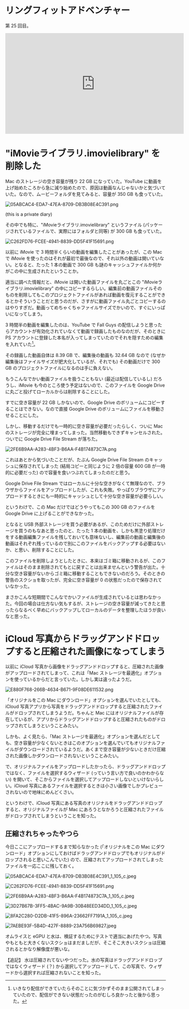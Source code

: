 # リングフィットアドベンチャー
第 25 回目。

<iframe width="560" height="315" src="https://www.youtube.com/embed/3Xe5Cn_p9HQ" frameborder="0" allow="accelerometer; autoplay; clipboard-write; encrypted-media; gyroscope; picture-in-picture" allowfullscreen></iframe>

# "iMovieライブラリ.imovielibrary" を削除した
Mac のストレージの空き容量が残り 22 GB になっていた。YouTube に動画を上げ始めたころから急に減り始めたので、原因は動画なんじゃないかと気づいていた。なので、ムービーフォルダを見てみると、容量が 350 GB も食っていた。

![05ABCAC4-EDA7-47EA-8709-DB3B08E4C391.png](https://noraworld.github.io/box-bulbasaur/2020/11/aeba9f1e22b1d6861a9ce02748037a94ee2743a399bdaaf3e1801d9ef6e47665.png)

 (this is a private diary)

その中でも特に、"iMovieライブラリ.imovielibrary" というファイル (パッケージされているファイルで、実際にはフォルダと同等) が 300 GB も食っていた。

![C262FD76-FCEE-4941-8839-DD5F41F15691.png](https://noraworld.github.io/box-bulbasaur/2020/11/6bd2abe65923e4320b0ca3b2f82d6b99b332847d94e7d18e7c4358426289d211.png)

以前に iMovie で 3 時間半くらいの動画を編集したことがあったが、この Mac で iMovie を使ったのはそれが最初で最後なので、それ以外の動画は開いていない。となると、たった 1 本の動画で 300 GB も謎のキャッシュファイルか何かがこの中に生成されたということか。

適当に調べた情報だと、iMovie は開いた動画ファイルを丸ごとこの "iMovieライブラリ.imovielibrary" の中にコピーするらしい。編集前の動画ファイルそのものを削除してもこのプロジェクトファイルがあれば動画を復元することができるとかそういうことだと思うのだが、さすがに動画ファイル丸ごとコピーするのはやりすぎだ。動画ってめちゃくちゃファイルサイズでかいので、すぐにいっぱいになってしまう。

3 時間半の動画を編集したのは、YouTube で Fall Guys の配信しようと思ったらアカウントが有効化されていなくて動画で録画したものなのだが、そのときに PS アカウントに登録した本名が入ってしまっていたのでそれを隠すための編集を入れていた[^1]。

[^1]: いきなり配信ができていたらそのことに気づかずそのまま公開されてしまっていたので、配信ができない状態だったのがむしろ良かったと後から思った。

その録画した動画自体は 8.39 GB で、編集後の動画も 32.64 GB なので (なぜか編集後はファイルサイズが肥大化しているが、それでも) その動画だけで 300 GB のプロジェクトファイルになるのは手に負えない。

もうこんなでかい動画ファイルを扱うこともない (最近は配信しているし) だろうし、iMovie も今のところ使う予定はないので、このファイルを Google Drive に丸ごと投げてローカルからは削除することにした。

すでに空き容量が 22 GB しかないので、Google Drive のボリュームにコピーすることはできない。なので直接 Google Drive のボリュームにファイルを移動させることにした。

しかし、移動するだけでも一時的に空き容量が必要だったらしく、ついに Mac のストレージが完全に埋まってしまった。当然移動もできずキャンセルされた。ついでに Google Drive File Stream が落ちた。

![2FE6B9AA-A283-4BF3-B6AA-F4B174873C7A.png](https://noraworld.github.io/box-bulbasaur/2020/11/4726db011b35cdeff8465487bc25b66c4c8ed79575db9d38a847a8017f0c7c7c.png)

これはあとから気づいたことだが、たぶん Google Drive File Stream のキャッシュに保存されてしまった (結局コピーと同じように 2 倍の容量 600 GB が一時的に必要だった) ので容量を食いつぶれてしまったのだと思う。

Google Drive File Stream ではローカルに十分な空きがなくて無理なので、ブラウザからファイルをアップロードしたが、これも失敗。やっぱりブラウザにアップロードするときにも一時的にキャッシュとして十分な空き容量が必要らしい。

というわけで、この Mac だけではどうやってもこの 300 GB のファイルを Google Drive に上げることができなかった。

となると USB 外部ストレージを買う必要があるが、このためだけに外部ストレージを買うのもなあと思ったのと、たった 1 本の動画を、しかも黒塗り処理だけをする動画編集ファイルを残しておいても意味ないし、編集前の動画と編集後の動画はそれぞれ残っているので別にこのファイルをバックアップする必要はないか、と思い、削除することにした。

このファイルを削除しようとしたときに、本来はゴミ箱に移動されるが、このファイルはそのまま削除されてもとに戻すことは出来ませんという警告が出た。十分な空き容量がないからゴミ箱に移動することもできないのだろう。そのときの警告のスクショを取ったが、完全に空き容量が 0 の状態だったので保存されていなかった。

まさかこんな短期間でこんなでかいファイルが生成されているとは思わなかった。今回の場合は仕方ない気もするが、ストレージの空き容量が減ってきたと思ったらなるべく早めにバックアップしてローカルのデータを整理したほうが良いなと思った。

# iCloud 写真からドラッグアンドドロップすると圧縮された画像になってしまう
以前に iCloud 写真から画像をドラッグアンドドロップすると、圧縮された画像がアップロードされてしまって、これは「Mac ストレージを最適化」オプションを使っているからだと言っていた。しかし実は違ったようだ。

![E880F768-266B-4634-B671-9F08DE611532.png](https://noraworld.github.io/box-bulbasaur/2020/11/b2423c1bee7054a822fac9871ad0650453b8b5eed25868f49f264d7c02022808.png)

「オリジナルをこの Mac にダウンロード」オプションを選んでいたとしても、iCloud 写真アプリから写真をドラッグアンドドロップすると圧縮されたファイルがドロップされてしまうようだ。ちゃんと Mac にはオリジナルファイルが存在しているが、アプリからドラッグアンドドロップすると圧縮されたものがドロップされてしまうということみたい。

しかも、よく見たら、「Mac ストレージを最適化」オプションを選んだとしても、空き容量が少なくないときはこのオプションを選んでいてもオリジナルファイルがダウンロードされているようだ。あくまで空き容量が少ないときだけ圧縮された画像しかダウンロードされないということみたい。

で、オリジナルファイルをアップロードしたかったら、ドラッグアンドドロップではなく、ファイルを選択するウィザード (っていう言い方で良いのかわからない) を開いて、そこからファイルを選択してアップロードしないといけないらしい。iCloud 写真にあるファイルを選択するときは小さい画像でしかプレビューされないので地味にめんどくさい。

というわけで、iCloud 写真にある写真のオリジナルをドラッグアンドドロップすると、オリジナルファイルが Mac にあろうとなかろうと圧縮されたファイルがドロップされてしまうということを知った。

## 圧縮されちゃったやつら
今日ここにアップロードするまで知らなかった (「オリジナルをこの Mac にダウンロード」オプションにしておけばドラッグアンドドロップでもオリジナルがドロップされると思いこんでいた) ので、圧縮されてアップロードされてしまったファイルを一応ここに残しておく。

![05ABCAC4-EDA7-47EA-8709-DB3B08E4C391_1_105_c.jpeg](https://noraworld.github.io/box-bulbasaur/2020/11/0f282c1b878db3fd825b0a33e8326fb05c4a9b5b14005fdbd81cc80e3a71ace7.jpeg)

![C262FD76-FCEE-4941-8839-DD5F41F15691.png](https://noraworld.github.io/box-bulbasaur/2020/11/4b3015e159c19f464ac2485739533747cc28c15b60f9502f6a1ecec7cdfd5122.png)

![2FE6B9AA-A283-4BF3-B6AA-F4B174873C7A_1_105_c.jpeg](https://noraworld.github.io/box-bulbasaur/2020/11/706d319a25499845079ba30e9999adb323d8fa7184ab9f3f8cf3edc9a1138ab1.jpeg)

![3D27B67B-3FF5-4BAC-9A9B-30B48EED34DD_1_105_c.jpeg](https://noraworld.github.io/box-bulbasaur/2020/11/157b18ee6bed9f56004e405bf81205a459a0c45d2d112a1d00a8458ea0407341.jpeg)

![8FA2C280-D2DB-41F5-896A-23662FF7191A_1_105_c.jpeg](https://noraworld.github.io/box-bulbasaur/2020/11/70725d4df3f8b317396a3df31c61c8d11e8c8b5bcf160c1f124b6da14046707a.jpeg)

![7AEBE93F-5B4D-427F-8889-23A756B69827.jpeg](https://noraworld.github.io/box-bulbasaur/2020/11/d642dee919f9b8065a797d975ee60efa1b60b98ca6e250beaeeb69cb207ce0c6.jpeg)

オムライスと eGPU と水は、検証するためにテストで適当にあげたやつ。写真やもともと大きくないスクショはまだましだが、そこそこ大きいスクショは圧縮されるとかなり解像度が悪いな。

【追記】
水は圧縮されてないやつだった。水の写真はドラッグアンドドロップではなくウィザード (？) から選択してアップロードして、この写真で、ウィザードから選択すれば圧縮されないことを知った。
